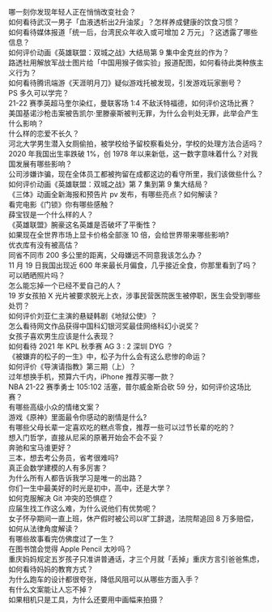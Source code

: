 哪一刻你发现年轻人正在悄悄改变社会？  
如何看待武汉一男子「血液透析出2升油浆」？怎样养成健康的饮食习惯？  
如何看待媒体报道「统一后，台湾民众年收入或可增加 2 万元」？这透露了哪些信息？  
如何评价动画《英雄联盟：双城之战》大结局第 9 集中金克丝的作为？  
路透社用解放军战士图片给「中国用猴子做实验」报道配图，如何看待此类种族主义行为？  
如何看待腾讯端游《天涯明月刀》疑似游戏托被发现，引发游戏玩家删号？  
PS 多久可以学完？  
21-22 赛季英超马奎尔染红，曼联客场 1:4 不敌沃特福德，如何评价这场比赛？  
美国基诺沙枪击案被告凯尔·里滕豪斯被判无罪，为什么会判处无罪，此举会产生什么影响？  
什么样的恋爱不长久？  
河北大学男生潜入女厕偷拍，被学校给予留校察看处分，学校的处理方法合适吗？  
2020 年我国出生率跌破 1%，创 1978 年以来新低，这一数字意味着什么？对我国发展有哪些影响？  
公司涉嫌诈骗，现在全体员工都被拘留在成都这边的看守所里，我们该做些什么？  
如何评价动画《英雄联盟：双城之战》第 7 集到第 9 集大结局？  
《三体》动画全新海报和预告片 pv 发布，有哪些亮点？如何解读？  
看完电影《门锁》你有哪些感触？  
薛宝钗是一个什么样的人？  
《英雄联盟》腕豪这名英雄是否破坏了平衡性？  
如果现在全世界市场上显卡价格全部涨 10 倍，会给世界带来哪些影响?  
优衣库有没有被高估？  
同省不同市 200 多公里的距离，父母嫌远不同意我该怎么办？  
11 月 19 日我国出现近 600 年来最长月偏食，几乎接近全食，你那里看到了吗？可以晒晒照片吗？  
怎么能忘掉一个已经不爱自己的人？  
19 岁女孩拍 X 光片被要求脱光上衣，涉事民营医院医生被停职，医生会受到哪些处罚？  
如何评价刘亚仁主演的悬疑韩剧《地狱公使》？  
怎么看待网文作品获得中国科幻银河奖最佳网络科幻小说奖？  
女孩子喜欢男生应该是什么表现？  
如何看待 2021 年 KPL 秋季赛 AG 3 : 2 深圳 DYG ？  
《被嫌弃的松子的一生》中，松子为什么会有这么悲惨的命运？  
如何评价《导演请指教》第三期（上）？  
过年想换手机，预算六千内，iPhone 推荐买哪一款？  
NBA 21-22 赛季勇士 105:102 活塞，普尔威金斯合砍 59 分，如何评价这场比赛？  
有哪些高级小众的情绪文案？  
游戏《原神》里面最令你感动的剧情是什么?  
有哪些父母长辈一定喜欢吃的糕点零食，推荐一些可以过节长辈的吃的？  
想入门哲学，直接从尼采的原著开始会不会不妥？  
奔驰和宝马谁更好？  
三本，想去考公务员，省考很难吗?  
真正会数学建模的人有多厉害？  
为什么所有人都告诉我学习是唯一的出路？  
你们一生中最美好的时光是初中，高中，还是大学？  
如何克服解决 Git 冲突的恐惧症？  
应届生找工作这么难，为什么说他们有优势呢？  
女子怀孕期间一直上班，休产假时被公司以旷工辞退，法院帮追回 8 万多赔偿，如何从法律角度解读？  
有哪些故事看完仿佛度过了一生？  
在图书馆会觉得 Apple Pencil 太吵吗？  
重庆妈妈规定五岁孩子只准讲普通话，才三个月就「丢掉」重庆方言引爸爸焦虑，如何看待妈妈的教育方式？  
为什么跑车的设计都很夸张，降低风阻可以从哪些方面入手？  
有什么文案能让人忘不掉？  
如果相机只是工具，为什么还要用中画幅来拍摄？  

